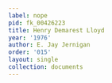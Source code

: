 ```yaml
---
label: nope
pid: fk_00426223
title: Henry Demarest Lloyd
year: '1976'
author: E. Jay Jernigan
order: '015'
layout: single
collection: documents
---
```

